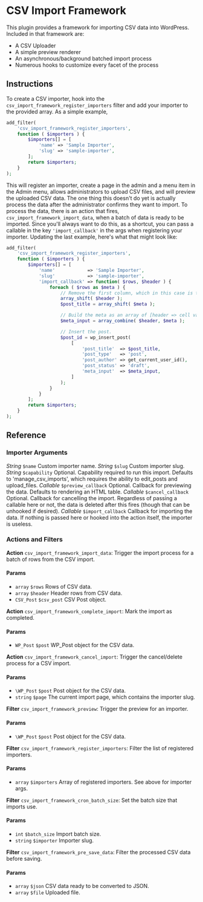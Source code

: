 CSV Import Framework
====================

This plugin provides a framework for importing CSV data into WordPress. Included in that framework are:

* A CSV Uploader
* A simple preview renderer
* An asynchronous/background batched import process
* Numerous hooks to customize every facet of the process

## Instructions

To create a CSV importer, hook into the `csv_import_framework_register_importers` filter and add your importer to the provided array. As a simple example,

```php
add_filter(
	'csv_import_framework_register_importers',
	function ( $importers ) {
		$importers[] = [
			'name' => 'Sample Importer',
			'slug' => 'sample-importer',
		];
		return $importers;
	}
);
```

This will register an importer, create a page in the admin and a menu item in the Admin menu, allows administrators to upload CSV files, and will preview the uploaded CSV data. The one thing this doesn't do yet is actually process the data after the administrator confirms they want to import. To process the data, there is an action that fires, `csv_import_framework_import_data`, when a batch of data is ready to be imported. Since you'll always want to do this, as a shortcut, you can pass a callable in the key `'import_callback'` in the args when registering your importer. Updating the last example, here's what that might look like:

```php
add_filter(
	'csv_import_framework_register_importers',
	function ( $importers ) {
		$importers[] = [
			'name'            => 'Sample Importer',
			'slug'            => 'sample-importer',
			'import_callback' => function( $rows, $header ) {
				foreach ( $rows as $meta ) {
					// Remove the first column, which in this case is the title.
					array_shift( $header );
					$post_title = array_shift( $meta );

					// Build the meta as an array of [header => cell value].
					$meta_input = array_combine( $header, $meta );

					// Insert the post.
					$post_id = wp_insert_post(
						[
							'post_title'  => $post_title,
							'post_type'   => 'post',
							'post_author' => get_current_user_id(),
							'post_status' => 'draft',
							'meta_input'  => $meta_input,
						]
					);
				}
			}
		];
		return $importers;
	}
);
```

## Reference

### Importer Arguments

_String_ `$name` Custom importer name.
_String_ `$slug` Custom importer slug.
_String_ `$capability` Optional. Capability required to run this import. Defaults to 'manage_csv_imports', which requires the ability to edit_posts and upload_files.
_Callable_ `$preview_callback` Optional. Callback for previewing the data. Defaults to rendering an HTML table.
_Callable_ `$cancel_callback` Optional. Callback for cancelling the import. Regardless of passing a callable here or not, the data is deleted after this fires (though that can be unhooked if desired).
_Callable_ `$import_callback` Callback for importing the data. If nothing is passed here or hooked into the action itself, the importer is useless.

### Actions and Filters

**Action** `csv_import_framework_import_data`: Trigger the import process for a batch of rows from the CSV import.

#### Params

* `array`    `$rows`     Rows of CSV data.
* `array`    `$header`   Header rows from CSV data.
* `CSV_Post` `$csv_post` CSV Post object.


**Action** `csv_import_framework_complete_import`: Mark the import as completed.

#### Params

* `WP_Post` `$post` WP_Post object for the CSV data.


**Action** `csv_import_framework_cancel_import`: Trigger the cancel/delete process for a CSV import.

#### Params

* `\WP_Post` `$post` Post object for the CSV data.
* `string`   `$page` The current import page, which contains the importer slug.


**Filter** `csv_import_framework_preview`: Trigger the preview for an importer.

#### Params

* `\WP_Post` `$post` Post object for the CSV data.


**Filter** `csv_import_framework_register_importers`: Filter the list of registered importers.

#### Params

* `array` `$importers` Array of registered importers. See above for importer args.


**Filter** `csv_import_framework_cron_batch_size`: Set the batch size that imports use.

#### Params

* `int`    `$batch_size` Import batch size.
* `string` `$importer`   Importer slug.


**Filter** `csv_import_framework_pre_save_data`: Filter the processed CSV data before saving.

#### Params

* `array` `$json` CSV data ready to be converted to JSON.
* `array` `$file` Uploaded file.
